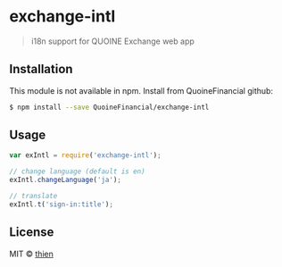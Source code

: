# exchange-intl
> i18n support for QUOINE Exchange web app

<!-- [![NPM version][npm-image]][npm-url] [![Build Status][travis-image]][travis-url] [![Dependency Status][daviddm-image]][daviddm-url] [![Coverage percentage][coveralls-image]][coveralls-url] -->

## Installation

This module is not available in npm. Install from QuoineFinancial github:

```sh
$ npm install --save QuoineFinancial/exchange-intl
```

## Usage

```js
var exIntl = require('exchange-intl');

// change language (default is en)
exIntl.changeLanguage('ja');

// translate
exIntl.t('sign-in:title');
```
## License

MIT © [thien]()

[npm-image]: https://badge.fury.io/js/exchange-intl.svg
[npm-url]: https://npmjs.org/package/exchange-intl
[travis-image]: https://travis-ci.org/QuoineFinancial/exchange-intl.svg?branch=master
[travis-url]: https://travis-ci.org/QuoineFinancial/exchange-intl
[daviddm-image]: https://david-dm.org/QuoineFinancial/exchange-intl.svg?theme=shields.io
[daviddm-url]: https://david-dm.org/QuoineFinancial/exchange-intl
[coveralls-image]: https://coveralls.io/repos/QuoineFinancial/exchange-intl/badge.svg
[coveralls-url]: https://coveralls.io/r/QuoineFinancial/exchange-intl
